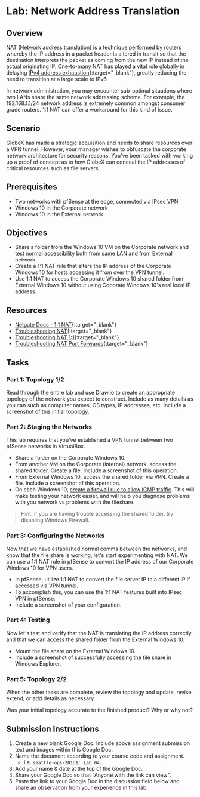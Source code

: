 # Lab: Network Address Translation

## Overview

NAT (Network address translation) is a technique performed by routers whereby the IP address in a packet header is altered in transit so that the destination interprets the packet as coming from the new IP instead of the actual originating IP. One-to-many NAT has played a vital role globally in delaying [IPv4 address exhaustion](https://en.wikipedia.org/wiki/IPv4_address_exhaustion){:target="_blank"}, greatly reducing the need to transition at a large scale to IPv6.

In network administration, you may encounter sub-optimal situations where two LANs share the same network addressing scheme. For example, the 192.168.1.1/24 network address is extremely common amongst consumer grade routers. 1:1 NAT can offer a workaround for this kind of issue.

## Scenario

GlobeX has made a strategic acquisition and needs to share resources over a VPN tunnel. However, your manager wishes to obfuscate the corporate network architecture for security reasons. You've been tasked with working up a proof of concept as to how GlobeX can conceal the IP addresses of critical resources such as file servers.

## Prerequisites

- Two networks with pfSense at the edge, connected via IPsec VPN
- Windows 10 in the Corporate network
- Windows 10 in the External network

## Objectives

- Share a folder from the Windows 10 VM on the Corporate network and test normal accessibility both from same LAN and from External network.
- Create a 1:1 NAT rule that alters the IP address of the Corporate Windows 10 for hosts accessing it from over the VPN tunnel.
- Use 1:1 NAT to access the Corporate Windows 10 shared folder from External Windows 10  without using Coporate Windows 10's real local IP address.

## Resources

- [Netgate Docs - 1:1 NAT](https://docs.netgate.com/pfsense/en/latest/nat/1-1.html){:target="_blank"}
- [Troubleshooting NAT](https://docs.netgate.com/pfsense/en/latest/troubleshooting/nat.html){:target="_blank"}
- [Troubleshooting NAT 1:1](https://docs.netgate.com/pfsense/en/latest/troubleshooting/nat-1-1.html){:target="_blank"}
- [Troubleshooting NAT Port Forwards](https://docs.netgate.com/pfsense/en/latest/troubleshooting/nat-port-forwards.html){:target="_blank"}

## Tasks

### Part 1: Topology 1/2

Read through the entire lab and use Draw.io to create an appropriate topology of the network you expect to construct. Include as many details as you can such as computer names, OS types, IP addresses, etc. Include a screenshot of this initial topology.

### Part 2: Staging the Networks

This lab requires that you've established a VPN tunnel between two pfSense networks in VirtualBox.

- Share a folder on the Corporate Windows 10.
- From another VM on the Corporate (internal) network, access the shared folder. Create a file. Include a screenshot of this operation.
- From External Windows 10, access the shared folder via VPN. Create a file. Include a screenshot of this operation.
- On each Windows 10, [create a firewall rule to allow ICMP traffic](https://www.how2shout.com/how-to/allow-windows-10-ping-through-firewall-gui-powershell-netsh-command.html). This will make testing your network easier, and will help you diagnose problems with you network vs problems with the fileshare.
> Hint: if you are having trouble accessing the shared folder, try disabling Windows Firewall.

### Part 3: Configuring the Networks

Now that we have established normal comms between the networks, and know that the file share is working, let's start experimenting with NAT. We can use a 1:1 NAT rule in pfSense to convert the IP address of our Corporate Windows 10 for VPN users.

- In pfSense, utilize 1:1 NAT to convert the file server IP to a different IP if accessed via VPN tunnel.
- To accomplish this, you can use the 1:1 NAT features built into IPsec VPN in pfSense.
- Include a screenshot of your configuration.

### Part 4: Testing

Now let's test and verify that the NAT is translating the IP address correctly and that we can access the shared folder from the External Windows 10.

- Mount the file share on the External Windows 10.
- Include a screenshot of successfully accessing the file share in Windows Explorer.

### Part 5: Topology 2/2

When the other tasks are complete, review the topology and update, revise, extend, or add details as necessary.

Was your initial topology accurate to the finished product? Why or why not?

## Submission Instructions

1. Create a new blank Google Doc. Include above assignment submission text and images within this Google Doc.
1. Name the document according to your course code and assignment.
   - i.e. `seattle-ops-201d1: Lab 04`.
1. Add your name & date at the top of the Google Doc.
1. Share your Google Doc so that "Anyone with the link can view".
1. Paste the link to your Google Doc in the discussion field below and share an observation from your experience in this lab.
